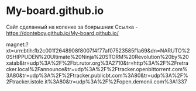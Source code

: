 # My-board.github.io
Сайт сделанный на коленке за боярышник
Ссылка - https://donteboy.github.io/My-board.github.io/

magnet:?xt=urn:btih:fb2c001f2648908f8007f4f77af07523585f1a69&dn=NARUTO%20SHIPPUDEN%20Ultimate%20Ninja%20STORM%20Revolution%20by%20xatab&tr=udp%3A%2F%2Fbt.rutor.org%3A2710&tr=http%3A%2F%2Fretracker.local%2Fannounce&tr=udp%3A%2F%2Ftracker.openbittorrent.com%3A80&tr=udp%3A%2F%2Ftracker.publicbt.com%3A80&tr=udp%3A%2F%2Ftracker.istole.it%3A80&tr=udp%3A%2F%2Fopen.demonii.com%3A1337
